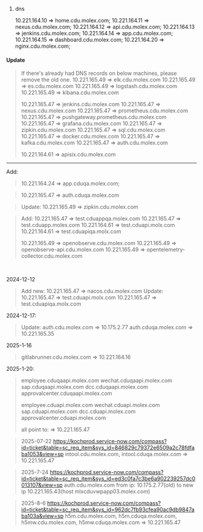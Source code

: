 1. dns

   10.221.164.10 => home.cdu.molex.com;
   10.221.164.11 => nexus.cdu.molex.com;
   10.221.164.12 => api.cdu.molex.com;
   10.221.164.13 => jenkins.cdu.molex.com;
   10.221.164.14 => app.cdu.molex.com;
   10.221.164.15 => dashboard.cdu.molex.com;
   10.221.164.20 => nginx.cdu.molex.com;

#### Update

> If there's already had DNS records on below machines, please remove the old one.
> 10.221.165.49 => elk.cdu.molex.com
> 10.221.165.49 => es.cdu.molex.com
> 10.221.165.49 => logstash.cdu.molex.com
> 10.221.165.49 => kibana.cdu.molex.com
>
> 10.221.165.47 => jenkins.cdu.molex.com
> 10.221.165.47 => nexus.cdu.molex.com
> 10.221.165.47 => prometheus.cdu.molex.com
> 10.221.165.47 => pushgateway.prometheus.cdu.molex.com
> 10.221.165.47 => grafana.cdu.molex.com
> 10.221.165.47 => zipkin.cdu.molex.com
> 10.221.165.47 => sql.cdu.molex.com
> 10.221.165.47 => docker.cdu.molex.com
> 10.221.165.47 => kafka.cdu.molex.com
> 10.221.165.47 => auth.cdu.molex.com
>
> 10.221.164.61 => apisix.cdu.molex.com

---

Add:

> 10.221.164.24 => app.cduqa.molex.com;

> 10.221.165.47 => auth.cduqa.molex.com

> Update:
> 10.221.165.49 => zipkin.cdu.molex.com

> Add:
> 10.221.165.47 => test.cduappqa.molex.com
> 10.221.165.47 => test.cduapp.molex.com
> 10.221.164.61 => test.cduapi.molx.com
> 10.221.164.61 => test.cduapiqa.molx.com
>
> 10.221.165.49 => openobserve.cdu.molex.com
> 10.221.165.49 => openobserve-api.cdu.molex.com
> 10.221.165.49 => opentelemetry-collector.cdu.molex.com

<br/>

2024-12-12

> Add new:
> 10.221.165.47 => nacos.cdu.molex.com
> Update:
> 10.221.165.47 => test.cduapi.molx.com
> 10.221.165.47 => test.cduapiqa.molx.com

2024-12-17:

> Update:
> auth.cdu.molex.com => 10.175.2.77
> auth.cduqa.molex.com => 10.221.165.35

2025-1-16

> gitlabrunner.cdu.molex.com => 10.221.164.16

2025-1-20:

> employee.cduqaapi.molex.com
> wechat.cduqaapi.molex.com
> sap.cduqaapi.molex.com
> dcc.cduqaapi.molex.com
> approvalcenter.cduqaapi.molex.com
>
> employee.cduapi.molex.com
> wechat.cduapi.molex.com
> sap.cduapi.molex.com
> dcc.cduapi.molex.com
> approvalcenter.cduapi.molex.com
>
> all point to:
> => 10.221.165.47

> 2025-07-22
> https://kochprod.service-now.com/compass?id=ticket&table=sc_req_item&sys_id=846829c79372e6509a2c78fdfaba1053&view=sp
> intool.cdu.molex.com,
> intool.cduqa.molex.com
> => 10.221.165.47

> 2025-7-24
> https://kochprod.service-now.com/compass?id=ticket&table=sc_req_item&sys_id=ed3c0fa7c3be6a902239257dc0013107&view=sp
> auth.cdu.molex.com from ip: 10.175.2.77(old) to new ip 10.221.165.43(host mlxcduvwpapp03.molex.com)

> 2025-8-6
> https://kochprod.service-now.com/compass?id=ticket&table=sc_req_item&sys_id=962dc7fb93cfea90ac9db9847aba103a&view=sp
> h5m.cdu.molex.com,
> h5m.cduqa.molex.com,
> h5mw.cdu.molex.com,
> h5mw.cduqa.molex.com
> => 10.221.165.47
